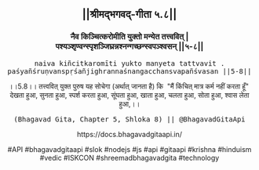 <center><h2>||श्रीमद्‍भगवद्‍-गीता ५.८||</h2>
<h3>नैव किञ्चित्करोमीति युक्तो मन्येत तत्त्ववित् |<br/>पश्यञ्शृण्वन्स्पृशञ्जिघ्रन्नश्नन्गच्छन्स्वपञ्श्वसन् ||५-८||</h3>
<pre>naiva kiñcitkaromīti yukto manyeta tattvavit .<br/>paśyañśruṇvanspṛśañjighrannaśnangacchansvapañśvasan ||5-8||</pre>
<p>।।5.8।। तत्त्ववित् युक्त पुरुष यह सोचेगा (अर्थात् जानता है) कि  "मैं किंचित् मात्र कर्म नहीं करता हूँ"  देखता हुआ, सुनता हुआ, स्पर्श करता हुआ, सूंघता हुआ, खाता हुआ, चलता हुआ, सोता हुआ, श्वास लेता हुआ,।।</p>
<pre>(Bhagavad Gita, Chapter 5, Shloka 8) || @BhagavadGitaApi</pre><p>https://docs.bhagavadgitaapi.in/</p><p>#API #bhagavadgitaapi #slok #nodejs #js #api #gitaapi #krishna #hinduism #vedic #ISKCON #shreemadbhagavadgita #technology</p></center>